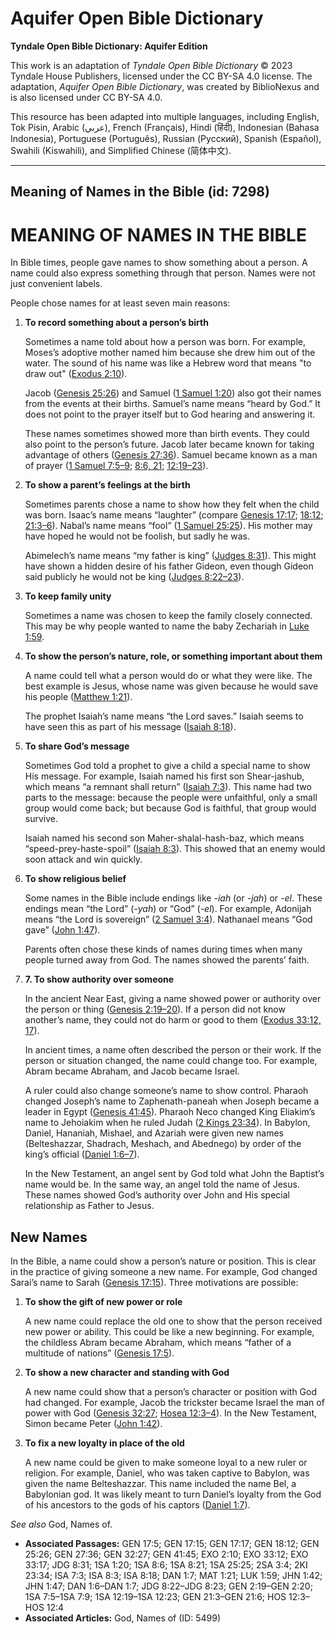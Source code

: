 # Aquifer Open Bible Dictionary

**Tyndale Open Bible Dictionary: Aquifer Edition**

This work is an adaptation of *Tyndale Open Bible Dictionary* © 2023 Tyndale House Publishers, licensed under the CC BY\-SA 4\.0 license. The adaptation, *Aquifer Open Bible Dictionary*, was created by BiblioNexus and is also licensed under CC BY\-SA 4\.0\.

This resource has been adapted into multiple languages, including English, Tok Pisin, Arabic (عربي), French (Français), Hindi (हिंदी), Indonesian (Bahasa Indonesia), Portuguese (Português), Russian (Русский), Spanish (Español), Swahili (Kiswahili), and Simplified Chinese (简体中文).



--------------------------------

## Meaning of Names in the Bible (id: 7298)

**MEANING OF NAMES IN THE BIBLE**
=================================

In Bible times, people gave names to show something about a person. A name could also express something through that person. Names were not just convenient labels.

People chose names for at least seven main reasons:

1. **To record something about a person’s birth**

    Sometimes a name told about how a person was born. For example, Moses’s adoptive mother named him because she drew him out of the water. The sound of his name was like a Hebrew word that means "to draw out" ([Exodus 2:10](https://ref.ly/Exod2:10)).

    Jacob ([Genesis 25:26](https://ref.ly/Gen25:26)) and Samuel ([1 Samuel 1:20](https://ref.ly/1Sam1:20)) also got their names from the events at their births. Samuel’s name means “heard by God.” It does not point to the prayer itself but to God hearing and answering it.

    These names sometimes showed more than birth events. They could also point to the person’s future. Jacob later became known for taking advantage of others ([Genesis 27:36](https://ref.ly/Gen27:36)). Samuel became known as a man of prayer ([1 Samuel 7:5–9](https://ref.ly/1Sam7:5-1Sam7:9); [8:6, 21](https://ref.ly/1Sam8:6); [12:19–23](https://ref.ly/1Sam12:19-1Sam12:23)).

2. **To show a parent’s feelings at the birth**

    Sometimes parents chose a name to show how they felt when the child was born. Isaac’s name means “laughter” (compare [Genesis 17:17](https://ref.ly/Gen17:17); [18:12](https://ref.ly/Gen18:12); [21:3–6](https://ref.ly/Gen21:3-Gen21:6)). Nabal’s name means “fool” ([1 Samuel 25:25](https://ref.ly/1Sam25:25)). His mother may have hoped he would not be foolish, but sadly he was.

    Abimelech’s name means “my father is king” ([Judges 8:31](https://ref.ly/Judg8:31)). This might have shown a hidden desire of his father Gideon, even though Gideon said publicly he would not be king ([Judges 8:22–23](https://ref.ly/Judg8:22-Judg8:23)).

3. **To keep family unity**

    Sometimes a name was chosen to keep the family closely connected. This may be why people wanted to name the baby Zechariah in [Luke 1:59](https://ref.ly/Luke1:59).

4. **To show the person’s nature, role, or something important about them**

    A name could tell what a person would do or what they were like. The best example is Jesus, whose name was given because he would save his people ([Matthew 1:21](https://ref.ly/Matt1:21)).

    The prophet Isaiah’s name means “the Lord saves.” Isaiah seems to have seen this as part of his message ([Isaiah 8:18](https://ref.ly/Isa8:18)).

5. **To share God’s message**

    Sometimes God told a prophet to give a child a special name to show His message. For example, Isaiah named his first son Shear\-jashub, which means “a remnant shall return” ([Isaiah 7:3](https://ref.ly/Isa7:3)). This name had two parts to the message: because the people were unfaithful, only a small group would come back; but because God is faithful, that group would survive.

    Isaiah named his second son Maher\-shalal\-hash\-baz, which means “speed\-prey\-haste\-spoil” ([Isaiah 8:3](https://ref.ly/Isa8:3)). This showed that an enemy would soon attack and win quickly.

6. **To show religious belief**

    Some names in the Bible include endings like *\-iah* (or *\-jah*) or *\-el*. These endings mean “the Lord” (*\-yah*) or “God” (*\-el*). For example, Adonijah means “the Lord is sovereign” ([2 Samuel 3:4](https://ref.ly/2Sam3:4)). Nathanael means “God gave” ([John 1:47](https://ref.ly/John1:47)).

    Parents often chose these kinds of names during times when many people turned away from God. The names showed the parents’ faith.

7. **7\. To show authority over someone**

    In the ancient Near East, giving a name showed power or authority over the person or thing ([Genesis 2:19–20](https://ref.ly/Gen2:19-Gen2:20)). If a person did not know another’s name, they could not do harm or good to them ([Exodus 33:12, 17](https://ref.ly/Exod33:12)).

    In ancient times, a name often described the person or their work. If the person or situation changed, the name could change too. For example, Abram became Abraham, and Jacob became Israel.

    A ruler could also change someone’s name to show control. Pharaoh changed Joseph’s name to Zaphenath\-paneah when Joseph became a leader in Egypt ([Genesis 41:45](https://ref.ly/Gen41:45)). Pharaoh Neco changed King Eliakim’s name to Jehoiakim when he ruled Judah ([2 Kings 23:34](https://ref.ly/2Kgs23:34)). In Babylon, Daniel, Hananiah, Mishael, and Azariah were given new names (Belteshazzar, Shadrach, Meshach, and Abednego) by order of the king’s official ([Daniel 1:6–7](https://ref.ly/Dan1:6-Dan1:7)).

    In the New Testament, an angel sent by God told what John the Baptist’s name would be. In the same way, an angel told the name of Jesus. These names showed God’s authority over John and His special relationship as Father to Jesus.

New Names
---------

In the Bible, a name could show a person’s nature or position. This is clear in the practice of giving someone a new name. For example, God changed Sarai’s name to Sarah ([Genesis 17:15](https://ref.ly/Gen17:15)). Three motivations are possible:

1. **To show the gift of new power or role**

    A new name could replace the old one to show that the person received new power or ability. This could be like a new beginning. For example, the childless Abram became Abraham, which means “father of a multitude of nations” ([Genesis 17:5](https://ref.ly/Gen17:5)).

2. **To show a new character and standing with God**

    A new name could show that a person’s character or position with God had changed. For example, Jacob the trickster became Israel the man of power with God ([Genesis 32:27](https://ref.ly/Gen32:27); [Hosea 12:3–4](https://ref.ly/Hos12:3-Hos12:4)). In the New Testament, Simon became Peter ([John 1:42](https://ref.ly/John1:42)).

3. **To fix a new loyalty in place of the old**

    A new name could be given to make someone loyal to a new ruler or religion. For example, Daniel, who was taken captive to Babylon, was given the name Belteshazzar. This name included the name Bel, a Babylonian god. It was likely meant to turn Daniel’s loyalty from the God of his ancestors to the gods of his captors ([Daniel 1:7](https://ref.ly/Dan1:7)).

*See also* God, Names of.

* **Associated Passages:** GEN 17:5; GEN 17:15; GEN 17:17; GEN 18:12; GEN 25:26; GEN 27:36; GEN 32:27; GEN 41:45; EXO 2:10; EXO 33:12; EXO 33:17; JDG 8:31; 1SA 1:20; 1SA 8:6; 1SA 8:21; 1SA 25:25; 2SA 3:4; 2KI 23:34; ISA 7:3; ISA 8:3; ISA 8:18; DAN 1:7; MAT 1:21; LUK 1:59; JHN 1:42; JHN 1:47; DAN 1:6–DAN 1:7; JDG 8:22–JDG 8:23; GEN 2:19–GEN 2:20; 1SA 7:5–1SA 7:9; 1SA 12:19–1SA 12:23; GEN 21:3–GEN 21:6; HOS 12:3–HOS 12:4
* **Associated Articles:** God, Names of (ID: 5499)

